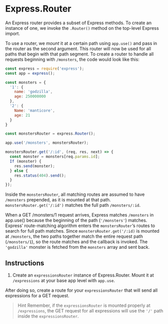 # Express.Router

An Express router provides a subset of Express methods. To create an instance of one, we invoke the ``.Router()`` method on the top-level Express import.

To use a router, we *mount* it at a certain path using ``app.use()`` and pass in the router as the second argument. This router will now be used for all paths that begin with that path segment. To create a router to handle all requests beginning with ``/monsters``, the code would look like this:

```javascript
const express = require('express');
const app = express();

const monsters = {
  '1': {
    name: 'godzilla',
    age: 250000000
  },
  '2': {
    Name: 'manticore',
    age: 21
  }
}

const monstersRouter = express.Router();

app.use('/monsters', monstersRouter);

monstersRouter.get('/:id', (req, res, next) => {
  const monster = monsters[req.params.id];
  If (monster) {
    res.send(monster);
  } else {
    res.status(404).send();
  }
});
```

Inside the ``monstersRouter``, all matching routes are assumed to have ``/monsters`` prepended, as it is mounted at that path. ``monstersRouter.get('/:id')`` matches the full path ``/monsters/:id``.

When a GET /monsters/1 request arrives, Express matches ``/monsters`` in app.use() because the beginning of the path (``'/monsters'``) matches. Express’ route-matching algorithm enters the ``monstersRouter``‘s routes to search for full path matches. Since ``monstersRouter.get('/:id)`` is mounted at ``/monsters``, the two paths together match the entire request path (``/monsters/1``), so the route matches and the callback is invoked. The ``'godzilla'`` monster is fetched from the ``monsters`` array and sent back.

## Instructions

1. Create an ``expressionsRouter`` instance of Express.Router. Mount it at ``/expressions`` at your base app level with ``app.use``.

After doing so, create a route for your ``expressionsRouter`` that will send all expressions for a GET request.

> Hint
Remember, if the ``expressionsRouter`` is mounted properly at ``/expressions``, the GET request for all expressions will use the ``'/'`` path inside the `expressionsRouter`.